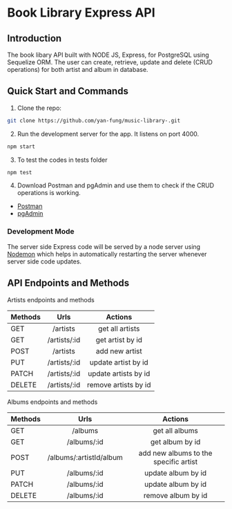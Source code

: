 # Book Library Express API

## Introduction

The book libary API built with NODE JS, Express, for PostgreSQL using Sequelize ORM. The user can create, retrieve, update and delete (CRUD operations) for both artist and album in database.

## Quick Start and Commands

1. Clone the repo:

```bash
git clone https://github.com/yan-fung/music-library-.git
```

2. Run the development server for the app. It listens on port 4000.

```bash
npm start
```

3. To test the codes in tests folder

```bash
npm test
```

4. Download Postman and pgAdmin and use them to check if the CRUD operations is working.

- [Postman](https://www.postman.com/downloads/)
- [pgAdmin](https://www.pgadmin.org/download/)

### Development Mode

The server side Express code will be served by a node server using [Nodemon](https://nodemon.io/) which helps in automatically restarting the server whenever server side code updates.

## API Endpoints and Methods

Artists endpoints and methods

| **Methods** |   **Urls**   |     **Actions**      |
| :---------- | :----------: | :------------------: |
| GET         |   /artists   |   get all artists    |
| GET         | /artists/:id |   get artist by id   |
| POST        |   /artists   |    add new artist    |
| PUT         | /artists/:id | update artist by id  |
| PATCH       | /artists/:id | update artists by id |
| DELETE      | /artists/:id | remove artists by id |

Albums endpoints and methods

| **Methods** |        **Urls**         |              **Actions**              |
| :---------- | :---------------------: | :-----------------------------------: |
| GET         |         /albums         |            get all albums             |
| GET         |       /albums/:id       |            get album by id            |
| POST        | /albums/:artistId/album | add new albums to the specific artist |
| PUT         |       /albums/:id       |          update album by id           |
| PATCH       |       /albums/:id       |          update album by id           |
| DELETE      |       /albums/:id       |          remove album by id           |

